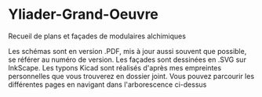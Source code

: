 # Yliader-Grand-Oeuvre
Recueil de plans et façades de modulaires alchimiques

Les schémas sont en version .PDF, mis à jour aussi souvent que possible, se référer au numéro de version.
Les façades sont dessinées en .SVG sur InkScape.
Les typons Kicad sont réalisés d'après mes empreintes personnelles que vous trouverez en dossier joint.
Vous pouvez parcourir les différentes pages en navigant dans l'arborescence ci-dessus
